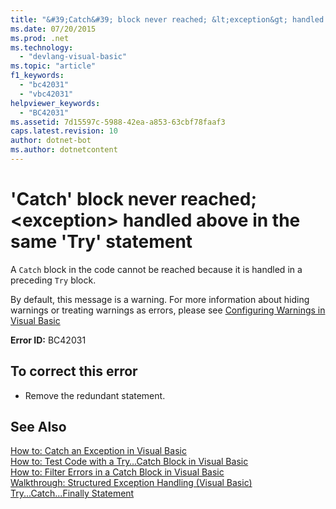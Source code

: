 ```yaml
---
title: "&#39;Catch&#39; block never reached; &lt;exception&gt; handled above in the same &#39;Try&#39; statement"
ms.date: 07/20/2015
ms.prod: .net
ms.technology: 
  - "devlang-visual-basic"
ms.topic: "article"
f1_keywords: 
  - "bc42031"
  - "vbc42031"
helpviewer_keywords: 
  - "BC42031"
ms.assetid: 7d15597c-5988-42ea-a853-63cbf78faaf3
caps.latest.revision: 10
author: dotnet-bot
ms.author: dotnetcontent
---
```

# &#39;Catch&#39; block never reached; &lt;exception&gt; handled above in the same &#39;Try&#39; statement
A `Catch` block in the code cannot be reached because it is handled in a preceding `Try` block.  
  
 By default, this message is a warning. For more information about hiding warnings or treating warnings as errors, please see [Configuring Warnings in Visual Basic](/visualstudio/ide/configuring-warnings-in-visual-basic)  
  
 **Error ID:** BC42031  
  
## To correct this error  
  
-   Remove the redundant statement.  
  
## See Also  
 [How to: Catch an Exception in Visual Basic](http://msdn.microsoft.com/library/f3063c89-d2bf-49b1-91b5-b87edfb18b95)  
 [How to: Test Code with a Try…Catch Block in Visual Basic](http://msdn.microsoft.com/library/8368e205-ed73-4185-a247-af84fb4fafa9)  
 [How to: Filter Errors in a Catch Block in Visual Basic](http://msdn.microsoft.com/library/85964d0a-56e7-4301-a96e-5eaea23b7b9b)  
 [Walkthrough: Structured Exception Handling (Visual Basic)](http://msdn.microsoft.com/library/440da655-4b32-490b-8b16-bfe46f41fa76)  
 [Try...Catch...Finally Statement](../../visual-basic/language-reference/statements/try-catch-finally-statement.md)
